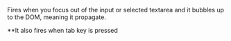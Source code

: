 Fires when you focus out of the input or selected textarea and it bubbles up to the DOM, meaning it propagate.

**It also fires when tab key is pressed